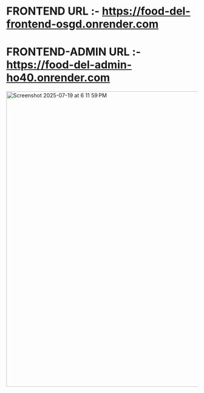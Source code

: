 # FRONTEND URL :- https://food-del-frontend-osgd.onrender.com
# FRONTEND-ADMIN URL :- https://food-del-admin-ho40.onrender.com

<img width="1440" height="777" alt="Screenshot 2025-07-19 at 6 11 59 PM" src="https://github.com/user-attachments/assets/0bba1ec2-8425-4986-a507-abbdf5ae6410" />
